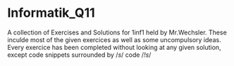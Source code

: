 # Informatik_Q11

A collection of Exercises and Solutions for 1inf1 held by Mr.Wechsler.
These inculde most of the given exercices as well as some uncompulsory ideas.
Every exercice has been completed without looking at any given solution,
except code snippets surrounded by  /*s*/ code /*!s*/